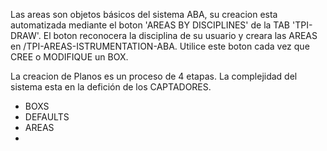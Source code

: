 Las areas son  objetos básicos del sistema ABA, su creacion esta automatizada mediante el boton 'AREAS BY DISCIPLINES' de la TAB 'TPI-DRAW'. El boton reconocera la disciplina de su usuario y creara las AREAS en /TPI-AREAS-ISTRUMENTATION-ABA. Utilice este boton cada vez que CREE o MODIFIQUE un BOX. 






La creacion de Planos es un proceso de 4 etapas. La complejidad del sistema esta en la defición de los CAPTADORES. 

- BOXS
- DEFAULTS
- AREAS
- 